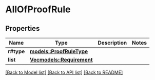 # AllOfProofRule

## Properties

Name | Type | Description | Notes
------------ | ------------- | ------------- | -------------
**r#type** | [**models::ProofRuleType**](ProofRuleType.md) |  | 
**list** | [**Vec<models::Requirement>**](Requirement.md) |  | 

[[Back to Model list]](../README.md#documentation-for-models) [[Back to API list]](../README.md#documentation-for-api-endpoints) [[Back to README]](../README.md)


